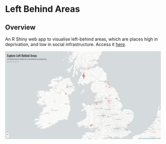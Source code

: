 # Left Behind Areas

## Overview
An R Shiny web app to visualise left-behind areas, which are places high in
deprivation, and low in social infrastructure. Access it [here](https://britishredcross.shinyapps.io/left-behind-areas/).

<img src='man/figures/screenshot.png' align="centre"/>